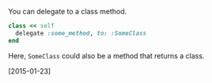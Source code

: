 You can delegate to a class method.

```ruby
class << self
  delegate :some_method, to: :SomeClass
end
```

Here, `SomeClass` could also be a method that returns a class.

[2015-01-23]
